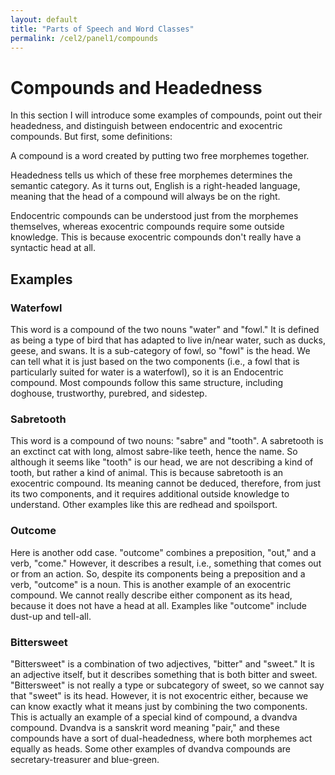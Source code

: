 ```yaml
---
layout: default
title: "Parts of Speech and Word Classes"
permalink: /cel2/panel1/compounds
---
```



# Compounds and Headedness

In this section I will introduce some examples of compounds, point out their headedness, and distinguish between endocentric and exocentric compounds. But first, some definitions:

A compound is a word created by putting two free morphemes together.

Headedness tells us which of these free morphemes determines the semantic category. As it turns out, English is a right-headed language, meaning that the head of a compound will always be on the right.

Endocentric compounds can be understood just from the morphemes themselves, whereas exocentric compounds require some outside knowledge. This is because exocentric compounds don't really have a syntactic head at all.

## Examples

### Waterfowl

This word is a compound of the two nouns "water" and "fowl." It is defined as being a type of bird that has adapted to live in/near water, such as ducks, geese, and swans. It is a sub-category of fowl, so "fowl" is the head. We can tell what it is just based on the two components (i.e., a fowl that is particularly suited for water is a waterfowl), so it is an Endocentric compound. Most compounds follow this same structure, including doghouse, trustworthy, purebred, and sidestep.

### Sabretooth

This word is a compound of two nouns: "sabre" and "tooth". A sabretooth is an exctinct cat with long, almost sabre-like teeth, hence the name. So although it seems like "tooth" is our head, we are not describing a kind of tooth, but rather a kind of animal. This is because sabretooth is an exocentric compound. Its meaning cannot be deduced, therefore, from just its two components, and it requires additional outside knowledge to understand. Other examples like this are redhead and spoilsport.

### Outcome

Here is another odd case. "outcome" combines a preposition, "out," and a verb, "come." However, it describes a result, i.e., something that comes out or from an action. So, despite its components being a preposition and a verb, "outcome" is a noun. This is another example of an exocentric compound. We cannot really describe either component as its head, because it does not have a head at all. Examples like "outcome" include dust-up and tell-all.

### Bittersweet

"Bittersweet" is a combination of two adjectives, "bitter" and "sweet." It is an adjective itself, but it describes something that is both bitter and sweet. "Bittersweet" is not really a type or subcategory of sweet, so we cannot say that "sweet" is its head. However, it is not exocentric either, because we can know exactly what it means just by combining the two components. This is actually an example of a special kind of compound, a dvandva compound. Dvandva is a sanskrit word meaning "pair," and these compounds have a sort of dual-headedness, where both morphemes act equally as heads. Some other examples of dvandva compounds are secretary-treasurer and blue-green.


